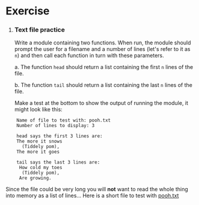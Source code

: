 # Exercise

1.  ### Text file practice

    Write a module containing two functions. When run, the module
    should prompt the user for a filename and a number of lines (let's
    refer to it as `n`) and then call each function in turn with these
    parameters.

    a.  The function `head` should return a list containing the first
        `n` lines of the file.

    b.  The function `tail` should return a list containing the last `n`
        lines of the file.

    Make a test at the bottom to show the output of running the module, 
    it might look like this:

```plaintext
    Name of file to test with: pooh.txt
    Number of lines to display: 3

    head says the first 3 lines are:
    The more it snows
      (Tiddely pom),
    The more it goes

    tail says the last 3 lines are:
     How cold my toes
      (Tiddely pom),
     Are growing.
```

Since the file could be very long you will **not** want to read the
whole thing into memory as a list of lines... Here is a short file to
test with [pooh.txt](90_pooh.txt)